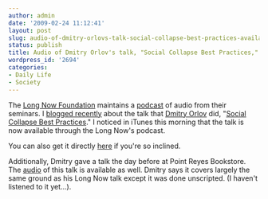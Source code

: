 ```yaml
---
author: admin
date: '2009-02-24 11:12:41'
layout: post
slug: audio-of-dmitry-orlovs-talk-social-collapse-best-practices-available
status: publish
title: Audio of Dmitry Orlov's talk, "Social Collapse Best Practices," Available
wordpress_id: '2694'
categories:
- Daily Life
- Society
---
```

The <a href="http://www.longnow.org">Long Now Foundation</a> maintains a <a href="http://www.longnow.org/projects/seminars/podcast.php">podcast</a> of audio from their seminars. I <a href="http://www.arcanology.com/2009/02/15/dmitry-orlov-on-the-best-practices-for-societal-collapse/">blogged recently</a> about the talk that <a href="http://cluborlov.blogspot.com">Dmitry Orlov</a> did, "<a href="http://cluborlov.blogspot.com/2009/02/social-collapse-best-practices.html">Social Collapse Best Practices</a>." I noticed in iTunes this morning that the talk is now available through the Long Now's podcast.

You can also get it directly <a href="http://fora.tv/media/rss/Long_Now_Podcasts/podcast-2009-02-13-orlov.mp3">here</a> if you're so inclined.

Additionally, Dmitry gave a talk the day before at Point Reyes Bookstore. The <a href="http://web.mac.com/bgong/Site/Home_Page/Entries/2009/2/23_Dmitry_Orlov_speaking_at_Point_Reyes_Books.html">audio</a> of this talk is available as well. Dmitry says it covers largely the same ground as his Long Now talk except it was done unscripted. (I haven't listened to it yet...).
